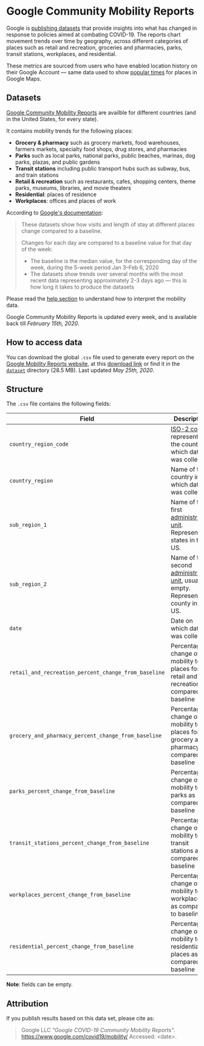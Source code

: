 # Google Community Mobility Reports

Google is [publishing datasets](https://www.google.com/covid19/mobility/) that provide insights into what has changed in response to policies aimed at combating COVID-19. The reports chart movement trends over time by geography, across different categories of places such as retail and recreation, groceries and pharmacies, parks, transit stations, workplaces, and residential.

These metrics are sourced from users who have enabled location history on their Google Account — same data used to show [popular times](https://support.google.com/business/answer/6263531?hl=en) for places in Google Maps. 


## Datasets

[Google Community Mobility Reports](https://www.google.com/covid19/mobility/) are availble for different countries (and in the United States, for every state).

It contains mobility trends for the following places:

- **Grocery & pharmacy** such as grocery markets, food warehouses, farmers markets, specialty food shops, drug stores, and pharmacies
- **Parks** such as local parks, national parks, public beaches, marinas, dog parks, plazas, and public gardens
- **Transit stations** including public transport hubs such as subway, bus, and train stations 
- **Retail & recreation** such as restaurants, cafes, shopping centers, theme parks, museums, libraries, and movie theaters
- **Residential**: places of residence
- **Workplaces**: offices and places of work

According to [Google's documentation](https://www.google.com/covid19/mobility/data_documentation.html?hl=en): 

> These datasets show how visits and length of stay at different places change compared to a baseline. 
> 
> Changes for each day are compared to a baseline value for that day of the week:
> - The baseline is the median value, for the corresponding day of the week, during the 5-week period Jan 3–Feb 6, 2020
> - The datasets show trends over several months with the most recent data representing approximately 2-3 days ago — this is how long it takes to produce the datasets

Please read the [help section](https://support.google.com/covid19-mobility?hl=en#topic=9822927) to understand how to interpret the mobility data.

Google Community Mobility Reports is updated every week, and is available back till _February 15th, 2020_.


## How to access data

You can download the global `.csv` file used to generate every report on the [Google Mobility Reports website](https://www.google.com/covid19/mobility/), at this [download link](https://www.gstatic.com/covid19/mobility/Global_Mobility_Report.csv) or find it in the [`dataset`](dataset/) directory (28.5 MB). Last updated _May 25th, 2020_. 


## Structure

The `.csv` file contains the following fields: 

| Field | Description | Type | Example |
|-|-|-|-|
| `country_region_code` | [ISO-2 code](https://en.wikipedia.org/wiki/ISO_3166-1_alpha-2) representing the country in which data was collected | string | AE |
| `country_region` | Name of the country in which data was collected | string | United Arab Emirates |
| `sub_region_1` | Name of the first [administrative unit]. Represents states in the US. | string | Abu Dhabi |
| `sub_region_2` | Name of the second [administrative unit], usually empty. Represents county in the US. | string | Autauga County |
| `date` | Date on which data was collected | string | 2/15/2020 |
| `retail_and_recreation_percent_change_from_baseline` | Percentage change of mobility to places for retail and recreation as compared to baseline | integer | 0 |
| `grocery_and_pharmacy_percent_change_from_baseline` | Percentage change of mobility to places for grocery and pharmacy as compared to baseline | integer | 4 |
| `parks_percent_change_from_baseline` | Percentage change of mobility to parks as compared to baseline | integer | 5 |
| `transit_stations_percent_change_from_baseline` | Percentage change of mobility to transit stations as compared to baseline | integer | 0 |
| `workplaces_percent_change_from_baseline` | Percentage change of mobility to workplaces as compared to baseline | integer | 2 |
| `residential_percent_change_from_baseline` | Percentage change of mobility to residential places as compared to baseline | integer | 1 |

**Note**: fields can be empty.

[administrative unit]: https://en.wikipedia.org/wiki/Administrative_division#:~:text=For%20clarity%20and%20convenience%20the,or%20%22second%20administrative%20level%22.

## Attribution

If you publish results based on this data set, please cite as:

> Google LLC _"Google COVID-19 Community Mobility Reports"_.
> https://www.google.com/covid19/mobility/ Accessed: \<date\>.

